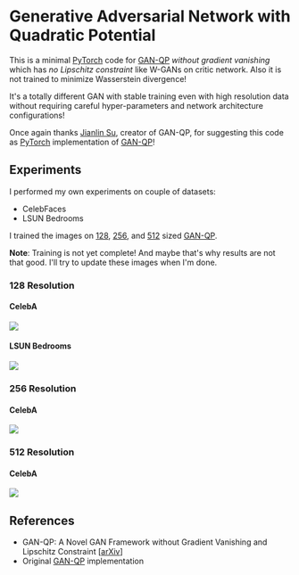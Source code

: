 # Generative Adversarial Network with Quadratic Potential

This is a minimal [PyTorch](https://pytorch.org/) code for [GAN-QP](https://arxiv.org/abs/1811.07296) *without gradient vanishing* which has *no Lipschitz constraint* like W-GANs on critic network. Also it is not trained to minimize Wasserstein divergence! 

It's a totally different GAN with stable training even with high resolution data without requiring careful hyper-parameters and network architecture configurations!

Once again thanks [Jianlin Su](https://github.com/bojone/gan-qp), creator of GAN-QP, for suggesting this code as [PyTorch](https://pytorch.org/) implementation of [GAN-QP](https://arxiv.org/abs/1811.07296)!

## Experiments

I performed my own experiments on couple of datasets:
- CelebFaces
- LSUN Bedrooms

I trained the images on [128](https://github.com/rahulbhalley/gan-qp.pytorch/blob/master/gan_qp_128.py), [256](https://github.com/rahulbhalley/gan-qp.pytorch/blob/master/gan_qp_256.py), and [512](https://github.com/rahulbhalley/gan-qp.pytorch/blob/master/gan_qp_512.py) sized [GAN-QP](https://arxiv.org/abs/1811.07296).

**Note**: Training is not yet complete! And maybe that's why results are not that good. I'll try to update these images when I'm done.

### 128 Resolution
#### CelebA
![](https://raw.githubusercontent.com/rahulbhalley/gan-qp.pytorch/master/imgs/celeba-128.png)

#### LSUN Bedrooms
![](https://raw.githubusercontent.com/rahulbhalley/gan-qp.pytorch/master/imgs/lsun-128.png)

### 256 Resolution
#### CelebA
![](https://raw.githubusercontent.com/rahulbhalley/gan-qp.pytorch/master/imgs/celeba-256.png)

### 512 Resolution
#### CelebA
![](https://raw.githubusercontent.com/rahulbhalley/gan-qp.pytorch/master/imgs/celeba-512.png)

## References
- GAN-QP: A Novel GAN Framework without Gradient Vanishing and Lipschitz Constraint [[arXiv](https://arxiv.org/abs/1811.07296)]
- Original [GAN-QP](https://github.com/bojone/gan-qp) implementation
